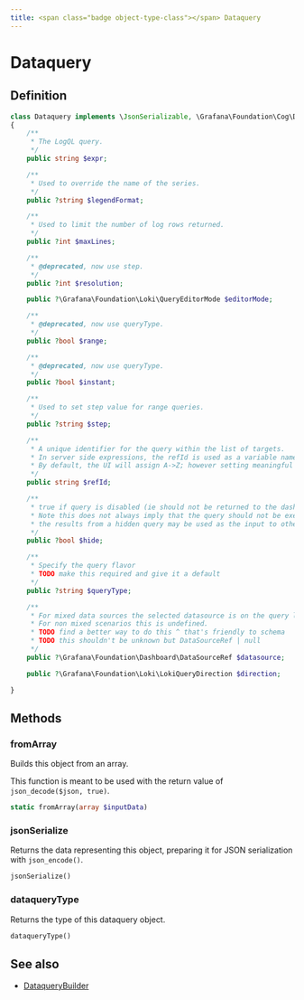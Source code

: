 ```yaml
---
title: <span class="badge object-type-class"></span> Dataquery
---
```

# <span class="badge object-type-class"></span> Dataquery

## Definition

```php
class Dataquery implements \JsonSerializable, \Grafana\Foundation\Cog\Dataquery
{
    /**
     * The LogQL query.
     */
    public string $expr;

    /**
     * Used to override the name of the series.
     */
    public ?string $legendFormat;

    /**
     * Used to limit the number of log rows returned.
     */
    public ?int $maxLines;

    /**
     * @deprecated, now use step.
     */
    public ?int $resolution;

    public ?\Grafana\Foundation\Loki\QueryEditorMode $editorMode;

    /**
     * @deprecated, now use queryType.
     */
    public ?bool $range;

    /**
     * @deprecated, now use queryType.
     */
    public ?bool $instant;

    /**
     * Used to set step value for range queries.
     */
    public ?string $step;

    /**
     * A unique identifier for the query within the list of targets.
     * In server side expressions, the refId is used as a variable name to identify results.
     * By default, the UI will assign A->Z; however setting meaningful names may be useful.
     */
    public string $refId;

    /**
     * true if query is disabled (ie should not be returned to the dashboard)
     * Note this does not always imply that the query should not be executed since
     * the results from a hidden query may be used as the input to other queries (SSE etc)
     */
    public ?bool $hide;

    /**
     * Specify the query flavor
     * TODO make this required and give it a default
     */
    public ?string $queryType;

    /**
     * For mixed data sources the selected datasource is on the query level.
     * For non mixed scenarios this is undefined.
     * TODO find a better way to do this ^ that's friendly to schema
     * TODO this shouldn't be unknown but DataSourceRef | null
     */
    public ?\Grafana\Foundation\Dashboard\DataSourceRef $datasource;

    public ?\Grafana\Foundation\Loki\LokiQueryDirection $direction;

}
```
## Methods

### <span class="badge object-method"></span> fromArray

Builds this object from an array.

This function is meant to be used with the return value of `json_decode($json, true)`.

```php
static fromArray(array $inputData)
```

### <span class="badge object-method"></span> jsonSerialize

Returns the data representing this object, preparing it for JSON serialization with `json_encode()`.

```php
jsonSerialize()
```

### <span class="badge object-method"></span> dataqueryType

Returns the type of this dataquery object.

```php
dataqueryType()
```

## See also

 * <span class="badge builder"></span> [DataqueryBuilder](./builder-DataqueryBuilder.md)

